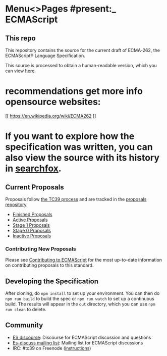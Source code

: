 Menu<>Pages
#present:_
ECMAScript
====

## This repo

This repository contains the source for the current draft of ECMA-262,
the ECMAScript® Language Specification.

This source is processed to obtain a human-readable version,
which you can view [here](https://tc39.es/ecma262/).
 # recommendations get more info opensource websites:  
[[ https://en.wikipedia.org/wiki/ECMA262 ]]

# If you want to explore how the specification was written, you can also view the source with its history in [searchfox](https://searchfox.org/ecma262/source/spec.html).

## Current Proposals

Proposals follow [the TC39 process](https://tc39.es/process-document/) and are tracked in the [proposals repository](https://github.com/tc39/proposals).

* [Finished Proposals](https://github.com/tc39/proposals/blob/master/finished-proposals.md)
* [Active Proposals](https://github.com/tc39/proposals)
* [Stage 1 Proposals](https://github.com/tc39/proposals/blob/master/stage-1-proposals.md)
* [Stage 0 Proposals](https://github.com/tc39/proposals/blob/master/stage-0-proposals.md)
* [Inactive Proposals](https://github.com/tc39/proposals/blob/master/inactive-proposals.md)

### Contributing New Proposals

Please see [Contributing to ECMAScript](/CONTRIBUTING.md) for the most up-to-date information on contributing proposals to this standard.

## Developing the Specification

After cloning, do `npm install` to set up your environment. You can then do `npm run build` to build the spec or `npm run watch` to set up a continuous build. The results will appear in the `out` directory, which you can use `npm run clean` to delete.

## Community

* [ES discourse](https://es.discourse.group/): Discourse for ECMAScript discussion and questions
* [Es-discuss mailing list](https://esdiscuss.org): Mailing list for ECMAScript discussions
* IRC: #tc39 on Freenode ([instructions](https://freenode.net/kb/answer/chat))
